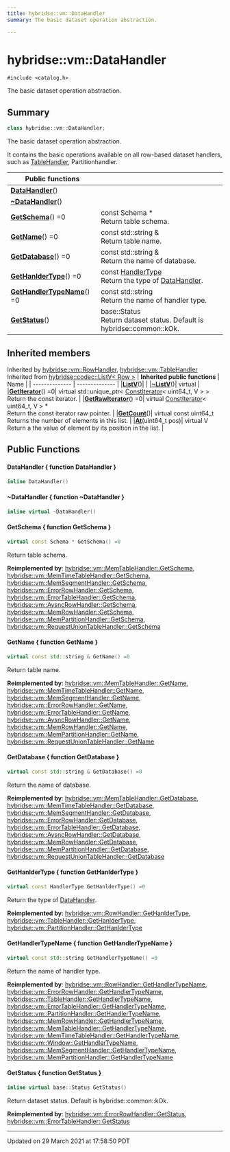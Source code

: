 ```yaml
---
title: hybridse::vm::DataHandler
summary: The basic dataset operation abstraction. 

---
```

# hybridse::vm::DataHandler



`#include <catalog.h>`

The basic dataset operation abstraction. 
## Summary

```cpp
class hybridse::vm::DataHandler;
```
The basic dataset operation abstraction. 

It contains the basic operations available on all row-based dataset handlers, such as [TableHandler](/hybridse/usage/api/c++/Classes/classhybridse_1_1vm_1_1_table_handler.md), Partitionhandler. 



|  Public functions|            |
| -------------- | -------------- |
|**[DataHandler](/hybridse/usage/api/c++/Classes/classhybridse_1_1vm_1_1_data_handler.md#function-datahandler)**()|  |
|**[~DataHandler](/hybridse/usage/api/c++/Classes/classhybridse_1_1vm_1_1_data_handler.md#function-~datahandler)**()|  |
|**[GetSchema](/hybridse/usage/api/c++/Classes/classhybridse_1_1vm_1_1_data_handler.md#function-getschema)**() =0| const Schema * <br>Return table schema.  |
|**[GetName](/hybridse/usage/api/c++/Classes/classhybridse_1_1vm_1_1_data_handler.md#function-getname)**() =0| const std::string & <br>Return table name.  |
|**[GetDatabase](/hybridse/usage/api/c++/Classes/classhybridse_1_1vm_1_1_data_handler.md#function-getdatabase)**() =0| const std::string & <br>Return the name of database.  |
|**[GetHanlderType](/hybridse/usage/api/c++/Classes/classhybridse_1_1vm_1_1_data_handler.md#function-gethanldertype)**() =0| const [HandlerType](/hybridse/usage/api/c++/Namespaces/namespacehybridse_1_1vm.md#enum-handlertype) <br>Return the type of [DataHandler](/hybridse/usage/api/c++/Classes/classhybridse_1_1vm_1_1_data_handler.md).  |
|**[GetHandlerTypeName](/hybridse/usage/api/c++/Classes/classhybridse_1_1vm_1_1_data_handler.md#function-gethandlertypename)**() =0| const std::string <br>Return the name of handler type.  |
|**[GetStatus](/hybridse/usage/api/c++/Classes/classhybridse_1_1vm_1_1_data_handler.md#function-getstatus)**()| base::Status <br>Return dataset status. Default is hybridse::common::kOk.  |

## Inherited members
Inherited by [hybridse::vm::RowHandler](/hybridse/usage/api/c++/Classes/classhybridse_1_1vm_1_1_row_handler.md), [hybridse::vm::TableHandler](/hybridse/usage/api/c++/Classes/classhybridse_1_1vm_1_1_table_handler.md)
Inherited from [hybridse::codec::ListV< Row >](/hybridse/usage/api/c++/Classes/classhybridse_1_1codec_1_1_list_v.md)
| **Inherited public functions** | Name           |
| -------------- | -------------- |
|**[ListV](/hybridse/usage/api/c++/Classes/classhybridse_1_1codec_1_1_list_v.md#function-listv)**()|  |
|**[~ListV](/hybridse/usage/api/c++/Classes/classhybridse_1_1codec_1_1_list_v.md#function-~listv)**()| virtual  |
|**[GetIterator](/hybridse/usage/api/c++/Classes/classhybridse_1_1codec_1_1_list_v.md#function-getiterator)**() =0| virtual std::unique_ptr< [ConstIterator](/hybridse/usage/api/c++/Classes/classhybridse_1_1base_1_1_const_iterator.md)< uint64_t, V > > <br>Return the const iterator.  |
|**[GetRawIterator](/hybridse/usage/api/c++/Classes/classhybridse_1_1codec_1_1_list_v.md#function-getrawiterator)**() =0| virtual [ConstIterator](/hybridse/usage/api/c++/Classes/classhybridse_1_1base_1_1_const_iterator.md)< uint64_t, V > * <br>Return the const iterator raw pointer.  |
|**[GetCount](/hybridse/usage/api/c++/Classes/classhybridse_1_1codec_1_1_list_v.md#function-getcount)**()| virtual const uint64_t <br>Returns the number of elements in this list.  |
|**[At](/hybridse/usage/api/c++/Classes/classhybridse_1_1codec_1_1_list_v.md#function-at)**(uint64_t pos)| virtual V <br>Return a the value of element by its position in the list.  |


## Public Functions

#### DataHandler { function DataHandler }

```cpp
inline DataHandler()
```


#### ~DataHandler { function ~DataHandler }

```cpp
inline virtual ~DataHandler()
```


#### GetSchema { function GetSchema }

```cpp
virtual const Schema * GetSchema() =0
```

Return table schema. 

**Reimplemented by**: [hybridse::vm::MemTableHandler::GetSchema](/hybridse/usage/api/c++/Classes/classhybridse_1_1vm_1_1_mem_table_handler.md#function-getschema), [hybridse::vm::MemTimeTableHandler::GetSchema](/hybridse/usage/api/c++/Classes/classhybridse_1_1vm_1_1_mem_time_table_handler.md#function-getschema), [hybridse::vm::MemSegmentHandler::GetSchema](/hybridse/usage/api/c++/Classes/classhybridse_1_1vm_1_1_mem_segment_handler.md#function-getschema), [hybridse::vm::ErrorRowHandler::GetSchema](/hybridse/usage/api/c++/Classes/classhybridse_1_1vm_1_1_error_row_handler.md#function-getschema), [hybridse::vm::ErrorTableHandler::GetSchema](/hybridse/usage/api/c++/Classes/classhybridse_1_1vm_1_1_error_table_handler.md#function-getschema), [hybridse::vm::AysncRowHandler::GetSchema](/hybridse/usage/api/c++/Classes/classhybridse_1_1vm_1_1_aysnc_row_handler.md#function-getschema), [hybridse::vm::MemRowHandler::GetSchema](/hybridse/usage/api/c++/Classes/classhybridse_1_1vm_1_1_mem_row_handler.md#function-getschema), [hybridse::vm::MemPartitionHandler::GetSchema](/hybridse/usage/api/c++/Classes/classhybridse_1_1vm_1_1_mem_partition_handler.md#function-getschema), [hybridse::vm::RequestUnionTableHandler::GetSchema](/hybridse/usage/api/c++/Classes/classhybridse_1_1vm_1_1_request_union_table_handler.md#function-getschema)


#### GetName { function GetName }

```cpp
virtual const std::string & GetName() =0
```

Return table name. 

**Reimplemented by**: [hybridse::vm::MemTableHandler::GetName](/hybridse/usage/api/c++/Classes/classhybridse_1_1vm_1_1_mem_table_handler.md#function-getname), [hybridse::vm::MemTimeTableHandler::GetName](/hybridse/usage/api/c++/Classes/classhybridse_1_1vm_1_1_mem_time_table_handler.md#function-getname), [hybridse::vm::MemSegmentHandler::GetName](/hybridse/usage/api/c++/Classes/classhybridse_1_1vm_1_1_mem_segment_handler.md#function-getname), [hybridse::vm::ErrorRowHandler::GetName](/hybridse/usage/api/c++/Classes/classhybridse_1_1vm_1_1_error_row_handler.md#function-getname), [hybridse::vm::ErrorTableHandler::GetName](/hybridse/usage/api/c++/Classes/classhybridse_1_1vm_1_1_error_table_handler.md#function-getname), [hybridse::vm::AysncRowHandler::GetName](/hybridse/usage/api/c++/Classes/classhybridse_1_1vm_1_1_aysnc_row_handler.md#function-getname), [hybridse::vm::MemRowHandler::GetName](/hybridse/usage/api/c++/Classes/classhybridse_1_1vm_1_1_mem_row_handler.md#function-getname), [hybridse::vm::MemPartitionHandler::GetName](/hybridse/usage/api/c++/Classes/classhybridse_1_1vm_1_1_mem_partition_handler.md#function-getname), [hybridse::vm::RequestUnionTableHandler::GetName](/hybridse/usage/api/c++/Classes/classhybridse_1_1vm_1_1_request_union_table_handler.md#function-getname)


#### GetDatabase { function GetDatabase }

```cpp
virtual const std::string & GetDatabase() =0
```

Return the name of database. 

**Reimplemented by**: [hybridse::vm::MemTableHandler::GetDatabase](/hybridse/usage/api/c++/Classes/classhybridse_1_1vm_1_1_mem_table_handler.md#function-getdatabase), [hybridse::vm::MemTimeTableHandler::GetDatabase](/hybridse/usage/api/c++/Classes/classhybridse_1_1vm_1_1_mem_time_table_handler.md#function-getdatabase), [hybridse::vm::MemSegmentHandler::GetDatabase](/hybridse/usage/api/c++/Classes/classhybridse_1_1vm_1_1_mem_segment_handler.md#function-getdatabase), [hybridse::vm::ErrorRowHandler::GetDatabase](/hybridse/usage/api/c++/Classes/classhybridse_1_1vm_1_1_error_row_handler.md#function-getdatabase), [hybridse::vm::ErrorTableHandler::GetDatabase](/hybridse/usage/api/c++/Classes/classhybridse_1_1vm_1_1_error_table_handler.md#function-getdatabase), [hybridse::vm::AysncRowHandler::GetDatabase](/hybridse/usage/api/c++/Classes/classhybridse_1_1vm_1_1_aysnc_row_handler.md#function-getdatabase), [hybridse::vm::MemRowHandler::GetDatabase](/hybridse/usage/api/c++/Classes/classhybridse_1_1vm_1_1_mem_row_handler.md#function-getdatabase), [hybridse::vm::MemPartitionHandler::GetDatabase](/hybridse/usage/api/c++/Classes/classhybridse_1_1vm_1_1_mem_partition_handler.md#function-getdatabase), [hybridse::vm::RequestUnionTableHandler::GetDatabase](/hybridse/usage/api/c++/Classes/classhybridse_1_1vm_1_1_request_union_table_handler.md#function-getdatabase)


#### GetHanlderType { function GetHanlderType }

```cpp
virtual const HandlerType GetHanlderType() =0
```

Return the type of [DataHandler](/hybridse/usage/api/c++/Classes/classhybridse_1_1vm_1_1_data_handler.md). 

**Reimplemented by**: [hybridse::vm::RowHandler::GetHanlderType](/hybridse/usage/api/c++/Classes/classhybridse_1_1vm_1_1_row_handler.md#function-gethanldertype), [hybridse::vm::TableHandler::GetHanlderType](/hybridse/usage/api/c++/Classes/classhybridse_1_1vm_1_1_table_handler.md#function-gethanldertype), [hybridse::vm::PartitionHandler::GetHanlderType](/hybridse/usage/api/c++/Classes/classhybridse_1_1vm_1_1_partition_handler.md#function-gethanldertype)


#### GetHandlerTypeName { function GetHandlerTypeName }

```cpp
virtual const std::string GetHandlerTypeName() =0
```

Return the name of handler type. 

**Reimplemented by**: [hybridse::vm::RowHandler::GetHandlerTypeName](/hybridse/usage/api/c++/Classes/classhybridse_1_1vm_1_1_row_handler.md#function-gethandlertypename), [hybridse::vm::ErrorRowHandler::GetHandlerTypeName](/hybridse/usage/api/c++/Classes/classhybridse_1_1vm_1_1_error_row_handler.md#function-gethandlertypename), [hybridse::vm::TableHandler::GetHandlerTypeName](/hybridse/usage/api/c++/Classes/classhybridse_1_1vm_1_1_table_handler.md#function-gethandlertypename), [hybridse::vm::ErrorTableHandler::GetHandlerTypeName](/hybridse/usage/api/c++/Classes/classhybridse_1_1vm_1_1_error_table_handler.md#function-gethandlertypename), [hybridse::vm::PartitionHandler::GetHandlerTypeName](/hybridse/usage/api/c++/Classes/classhybridse_1_1vm_1_1_partition_handler.md#function-gethandlertypename), [hybridse::vm::MemRowHandler::GetHandlerTypeName](/hybridse/usage/api/c++/Classes/classhybridse_1_1vm_1_1_mem_row_handler.md#function-gethandlertypename), [hybridse::vm::MemTableHandler::GetHandlerTypeName](/hybridse/usage/api/c++/Classes/classhybridse_1_1vm_1_1_mem_table_handler.md#function-gethandlertypename), [hybridse::vm::MemTimeTableHandler::GetHandlerTypeName](/hybridse/usage/api/c++/Classes/classhybridse_1_1vm_1_1_mem_time_table_handler.md#function-gethandlertypename), [hybridse::vm::Window::GetHandlerTypeName](/hybridse/usage/api/c++/Classes/classhybridse_1_1vm_1_1_window.md#function-gethandlertypename), [hybridse::vm::MemSegmentHandler::GetHandlerTypeName](/hybridse/usage/api/c++/Classes/classhybridse_1_1vm_1_1_mem_segment_handler.md#function-gethandlertypename), [hybridse::vm::MemPartitionHandler::GetHandlerTypeName](/hybridse/usage/api/c++/Classes/classhybridse_1_1vm_1_1_mem_partition_handler.md#function-gethandlertypename)


#### GetStatus { function GetStatus }

```cpp
inline virtual base::Status GetStatus()
```

Return dataset status. Default is hybridse::common::kOk. 

**Reimplemented by**: [hybridse::vm::ErrorRowHandler::GetStatus](/hybridse/usage/api/c++/Classes/classhybridse_1_1vm_1_1_error_row_handler.md#function-getstatus), [hybridse::vm::ErrorTableHandler::GetStatus](/hybridse/usage/api/c++/Classes/classhybridse_1_1vm_1_1_error_table_handler.md#function-getstatus)


-------------------------------

Updated on 29 March 2021 at 17:58:50 PDT